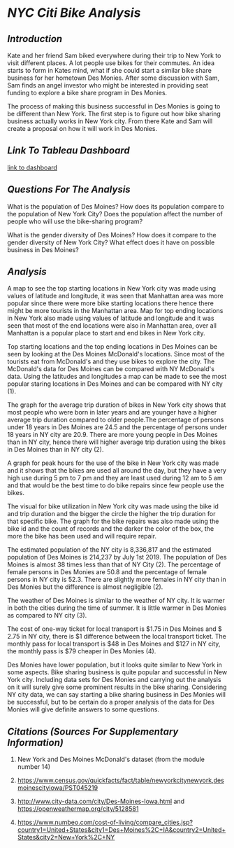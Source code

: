 # *NYC Citi Bike Analysis*

## *Introduction*

Kate and her friend Sam biked everywhere during their trip to New York to visit different places. A lot people use bikes for their commutes. An idea starts to form in Kates mind, what if she could start a similar bike share business for her hometown Des Monies. After some discussion with Sam, Sam finds an angel investor who might be interested in providing seat funding to explore a bike share program in Des Monies.

The process of making this business successful in Des Monies is going to be different than New York. The first step is to figure out how bike sharing business actually works in New York city. From there Kate and Sam will create a proposal on how it will work in Des Monies.

## *Link To Tableau Dashboard*

[link to dashboard]()

## *Questions For The Analysis*

What is the population of Des Moines? How does its population compare to the population of New York City? Does the population affect the number of people who will use the bike-sharing program?

What is the gender diversity of Des Moines? How does it compare to the gender diversity of New York City? What effect does it have on possible business in Des Moines?

## *Analysis*

A map to see the top starting locations in New York city was made using values of latitude and longitude, it was seen that Manhattan area was more popular since there were more bike starting locations there hence there might be more tourists in the Manhattan area. Map for top ending locations in New York also made using values of latitude and longitude and it was seen that most of the end locations were also in Manhattan area, over all Manhattan is a popular place to start and end bikes in New York city.

Top starting locations and the top ending locations in Des Moines can be seen by looking at the Des Moines McDonald's locations. Since most of the tourists eat from McDonald's and they use bikes to explore the city. The  McDonald's data for Des Moines can be compared with NY McDonald's data. Using the latitudes and longitudes a map can be made to see the most popular staring locations in Des Moines and can be compared with NY city (1). 

The graph for the average trip duration of bikes in New York city shows that most people who were born in later years and are younger have a higher average trip duration compared to older people.The percentage of persons under 18 years in Des Moines are 24.5 and the percentage of persons under 18 years in NY city are 20.9. There are more young people in Des Moines than in NY city, hence there will higher average trip duration using the bikes in Des Moines than in NY city (2).

A graph for peak hours for the use of the bike in New York city was made and it shows that the bikes are used all around the day, but they have a very high use during 5 pm to 7 pm and they are least used during 12 am to 5 am and that would be the best time to do bike repairs since few people use the bikes.

The visual for bike utilization in New York city was made using the bike id and trip duration and the bigger the circle the higher the trip duration for that specific bike. The graph for the bike repairs was also made using the bike id and the count of records and the darker the color of the
 box, the more the bike has been used and will require repair.

The estimated population of the NY city is 8,336,817 and the estimated population of Des Moines is 214,237 by July 1st 2019. The population of Des Moines is almost 38 times less than that of NY City (2). The percentage of female persons in Des Monies are 50.8 and the percentage of female persons in NY city is 52.3. There are slightly more females in NY city than in Des Monies but the difference is almost negligible (2). 

The weather of Des Moines is similar to the weather of NY city. It is warmer in both the cities during the time of summer. It is little warmer in Des Monies as compared to NY city (3).

The cost of one-way ticket for local transport is $1.75 in Des Moines and $ 2.75 in NY city, there is $1 difference between the local transport ticket. The monthly pass for local transport is $48 in Des Moines and $127 in NY city, the monthly pass is $79 cheaper in Des Monies (4).

Des Monies have lower population, but it looks quite similar to New York in some aspects. Bike sharing business is quite popular and successful in New York city. Including data sets for Des Monies and carrying out the analysis on it will surely give some prominent results in the bike sharing. Considering NY city data, we can say starting a bike sharing business in Des Monies will be successful, but to be certain do a proper analysis of the data for Des Monies will give definite answers to some questions.

## *Citations (Sources For Supplementary Information)*

1. New York and Des Moines McDonald's dataset (from the module number 14)

2. https://www.census.gov/quickfacts/fact/table/newyorkcitynewyork,desmoinescityiowa/PST045219

3. http://www.city-data.com/city/Des-Moines-Iowa.html and https://openweathermap.org/city/5128581

4. https://www.numbeo.com/cost-of-living/compare_cities.jsp?country1=United+States&city1=Des+Moines%2C+IA&country2=United+States&city2=New+York%2C+NY 

